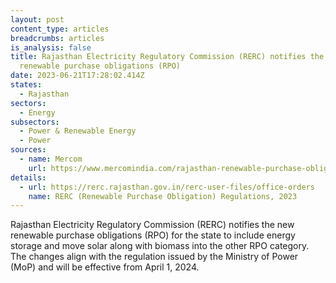 ```yaml
---
layout: post
content_type: articles
breadcrumbs: articles
is_analysis: false
title: Rajasthan Electricity Regulatory Commission (RERC) notifies the new
  renewable purchase obligations (RPO)
date: 2023-06-21T17:28:02.414Z
states:
  - Rajasthan
sectors:
  - Energy
subsectors:
  - Power & Renewable Energy
  - Power
sources:
  - name: Mercom
    url: https://www.mercomindia.com/rajasthan-renewable-purchase-obligation-fy30
details:
  - url: https://rerc.rajasthan.gov.in/rerc-user-files/office-orders
    name: RERC (Renewable Purchase Obligation) Regulations, 2023
---
```

Rajasthan Electricity Regulatory Commission (RERC) notifies the new renewable purchase obligations (RPO) for the state to include energy storage and move solar along with biomass into the other RPO category. The changes align with the regulation issued by the Ministry of Power (MoP) and will be effective from April 1, 2024.